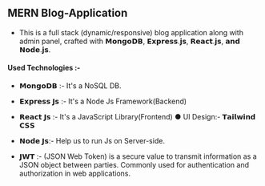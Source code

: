 ## MERN Blog-Application
- This is a full stack (dynamic/responsive) blog application along with admin panel, crafted with 𝗠𝗼𝗻𝗴𝗼𝗗𝗕, 𝗘𝘅𝗽𝗿𝗲𝘀𝘀.𝗷𝘀, 𝗥𝗲𝗮𝗰𝘁.𝗷𝘀, 𝗮𝗻𝗱 𝗡𝗼𝗱𝗲.𝗷𝘀.

#### Used Technologies :- 

- 𝗠𝗼𝗻𝗴𝗼𝗗𝗕 :- It's a NoSQL DB.
- 𝗘𝘅𝗽𝗿𝗲𝘀𝘀 𝗝𝘀 :- It's a Node Js Framework(Backend)
- 𝗥𝗲𝗮𝗰𝘁 𝗝𝘀 :- It's a JavaScript Library(Frontend)
                   ● UI Design:- 𝗧𝗮𝗶𝗹𝘄𝗶𝗻𝗱 𝗖𝗦𝗦
- 𝗡𝗼𝗱𝗲 𝗝𝘀:-  Help us to run Js on Server-side.

- 𝗝𝗪𝗧 :- (JSON Web Token) is a secure value to transmit information as a JSON object between parties. Commonly used for authentication and authorization in web applications.
